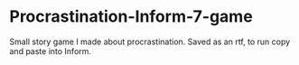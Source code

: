 # Procrastination-Inform-7-game
Small story game I made about procrastination. Saved as an rtf, to run copy and paste into Inform.

